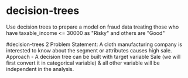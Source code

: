 # decision-trees
Use decision trees to prepare a model on fraud data 
treating those who have taxable_income <= 30000 as "Risky" and others are "Good"



 #decision-trees 2 
 Problem Statement:
 A cloth manufacturing company is interested to know about the segment or attributes causes high sale. Approach - A decision tree can be built with target variable Sale (we will first convert it in categorical variable) & all other variable will be independent in the analysis.  

